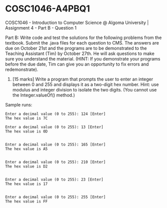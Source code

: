 # COSC1046-A4PBQ1
COSC1046 - Introduction to Computer Science @ Algoma University | Assignment 4 - Part B - Question 1

Part B: Write code and test the solutions for the following problems from the textbook. Submit the .java files for each question to CMS. 
The answers are due on October 21st and the programs are to be demonstrated to the Teaching Assistant (Tim) by October 27th. He will ask 
questions to make sure you understand the material. (HINT: If you demonstrate your programs before the due date, Tim can give you an 
opportunity to fix errors and redemonstrate).

1) [15 marks] Write a program that prompts the user to enter an integer between 0
and 255 and displays it as a two-digit hex number. 
Hint: use modulus and integer division to isolate the two digits. (You cannot use the
Integer.valueOf() method.)

Sample runs:

    Enter a decimal value (0 to 255): 124 [Enter]
    The hex value is 7C
    
    Enter a decimal value (0 to 255): 13 [Enter]
    The hex value is 0D
    
    
    Enter a decimal value (0 to 255): 165 [Enter]
    The hex value is A5
    
    
    Enter a decimal value (0 to 255): 210 [Enter]
    The hex value is D2
    
    
    Enter a decimal value (0 to 255): 23 [Enter]
    The hex value is 17
    
    
    Enter a decimal value (0 to 255): 255 [Enter]
    The hex value is FF


